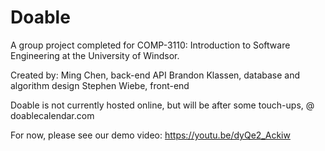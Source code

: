 # Doable 

A group project completed for COMP-3110: Introduction to Software Engineering at the University of Windsor.

Created by:
  Ming Chen, back-end API
  Brandon Klassen, database and algorithm design
  Stephen Wiebe, front-end
  
Doable is not currently hosted online, but will be after some touch-ups, @ doablecalendar.com

For now, please see our demo video: https://youtu.be/dyQe2_Ackiw

